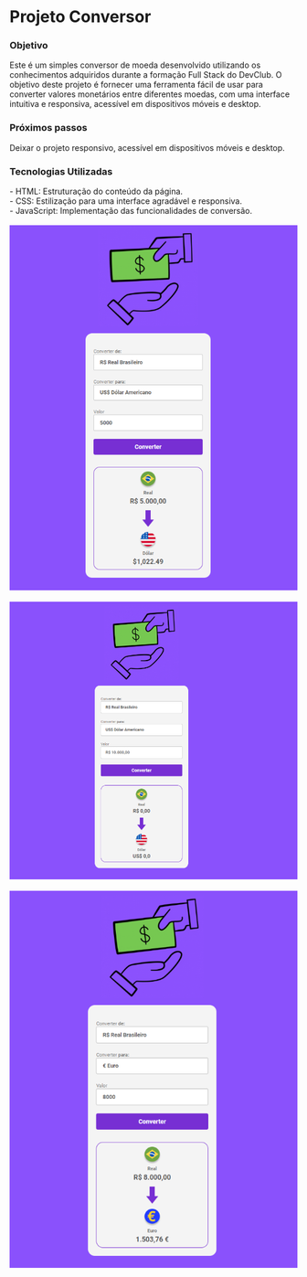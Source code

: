 <h1>Projeto Conversor</h1>

<h3>Objetivo</h3>
Este é um simples conversor de moeda desenvolvido utilizando os conhecimentos adquiridos durante a formação Full Stack do DevClub. O objetivo deste projeto é fornecer uma ferramenta fácil de usar para converter valores monetários entre diferentes moedas, com uma interface intuitiva e responsiva, acessível em dispositivos móveis e desktop.

<h3>Próximos passos</h3>
Deixar o projeto responsivo, acessível em dispositivos móveis e desktop.

<h3>Tecnologias Utilizadas</h3>
- HTML: Estruturação do conteúdo da página.<br>
- CSS: Estilização para uma interface agradável e responsiva.<br>
- JavaScript: Implementação das funcionalidades de conversão.
<br>
<br>

<img src="https://github.com/ftelles19/conversor-moeda/blob/master/Assets/Projeto%20Conversor%202.png?raw=true">
<br>
<br>
<img src="https://github.com/ftelles19/conversor-moeda/blob/master/Assets/Projeto%20Conversor.png?raw=true">
<br>
<br>
<img src="https://github.com/ftelles19/conversor-moeda/blob/master/Assets/Projeto%20Conversor%203.png?raw=true">
